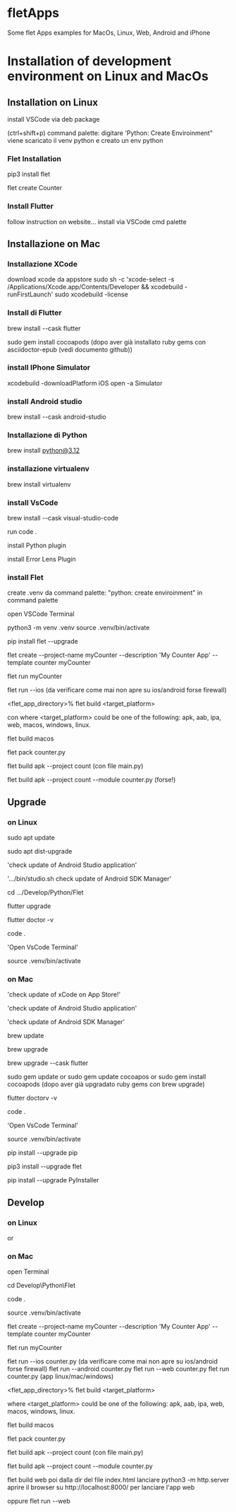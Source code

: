 # fletApps
Some flet Apps examples for MacOs, Linux, Web, Android and iPhone

# Installation of development environment on Linux and MacOs

## Installation on Linux
install VSCode via deb package

(ctrl+shift+p) command palette: digitare 'Python: Create Enviroinment"
viene scaricato il venv python e creato un env python

### Flet Installation 
pip3 install flet

flet create Counter

### Install Flutter
follow instruction on website...
install via VSCode cmd palette

## Installazione on Mac

### Installazione XCode
download xcode da appstore
sudo sh -c 'xcode-select -s /Applications/Xcode.app/Contents/Developer && xcodebuild -runFirstLaunch'
sudo xcodebuild -license

### Install di Flutter
brew install --cask flutter

sudo gem install cocoapods (dopo aver già installato ruby gems con asciidoctor-epub (vedi documento github))

### install IPhone Simulator
xcodebuild -downloadPlatform iOS
open -a Simulator

### install Android studio
brew install --cask android-studio

### Installazione di Python
brew install python@3.12

### installazione virtualenv
brew install virtualenv

### install VsCode
brew install --cask visual-studio-code

run code .

install Python plugin

install Error Lens Plugin

### install Flet

create .venv da command palette: "python: create enviroinment" in command palette

open VSCode Terminal

python3 -m venv .venv
source .venv/bin/activate

pip install flet --upgrade

flet create --project-name myCounter --description 'My Counter App' --template counter myCounter

flet run myCounter

flet run --ios (da verificare come mai non apre su ios/android forse firewall)

<flet_app_directory>% flet build <target_platform>

con where <target_platform> could be one of the following: apk, aab, ipa, web, macos, windows, linux.

flet build macos

flet pack counter.py

flet build apk --project count  (con file main.py)

flet build apk --project count  --module counter.py (forse!)

## Upgrade

### on Linux

sudo apt update

sudo apt dist-upgrade

'check update of Android Studio application'

'.../bin/studio.sh  check update of Android SDK Manager'

cd .../Develop/Python/Flet

flutter upgrade

flutter doctor -v

code .

'Open VsCode Terminal'

source .venv/bin/activate

### on Mac

'check update of xCode on App Store!'

'check update of Android Studio application'

'check update of Android SDK Manager'

brew update

brew upgrade

brew upgrade --cask flutter

sudo gem update
or
sudo gem update cocoapos
or
sudo gem install cocoapods (dopo aver già upgradato ruby gems con brew upgrade)

flutter doctorv -v

code .

'Open VsCode Terminal'

source .venv/bin/activate

pip install --upgrade pip

pip3 install --upgrade flet

pip install --upgrade PyInstaller

## Develop

### on Linux
or
### on Mac

open Terminal

cd Develop\Python\Flet

code .

source .venv/bin/activate

flet create --project-name myCounter --description 'My Counter App' --template counter myCounter

flet run myCounter

flet run --ios counter.py (da verificare come mai non apre su ios/android forse firewall)
flet run --android counter.py
flet run --web counter.py
flet run counter.py (app linux/mac/windows)

<flet_app_directory>% flet build <target_platform>

where <target_platform> could be one of the following: apk, aab, ipa, web, macos, windows, linux.

flet build macos

flet pack counter.py

flet build apk --project count  (con file main.py)

flet build apk --project count  --module counter.py 

flet build web
poi dalla dir del file index.html lanciare
python3 -m http.server
aprire il browser su http://localhost:8000/ per lanciare l'app web

oppure flet run --web
